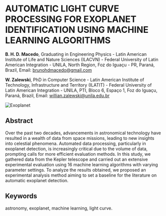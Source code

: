 # AUTOMATIC LIGHT CURVE PROCESSING FOR EXOPLANET IDENTIFICATION USING MACHINE LEARNING ALGORITHMS

**B. H. D. Macedo**, Graduating in Engineering Physics - Latin American Institute of Life and Nature Sciences (ILACVN) - Federal University of Latin American Integration - UNILA, North Region, Foz do Iguaçu - PR, Paraná, Brazil, Email: brunohdmacedo@gmail.com

**W. Zalewski**, PhD in Computer Science - Latin American Institute of Technology, Infrastructure and Territory (ILATIT) - Federal University of Latin American Integration - UNILA, PTI, Bloco 6, Espaço 1, Foz do Iguaçu, Paraná, Brazil, Email: willian.zalewski@unila.edu.br

![Exoplanet](https://viewspace.org/assets/interactives/live/detecting_other_worlds/transiting_exoplanet/exoplanet-2.5hours@1x-5a3e2c6925d5a35bfc6441fa35c3445d78341065261afa4c0a6ad9c214b87b48.jpg)

## Abstract

Over the past two decades, advancements in astronomical technology have resulted in a wealth of data
from space missions, leading to new insights into celestial phenomena. Automated data processing, particularly
in exoplanet detection, is increasingly critical due to the volume of data, prompting calls for more efficient
evaluation methods. In this study, we gathered data from the Kepler telescope and carried out an extensive
experimental evaluation using 16 machine learning algorithms with varying parameter settings. To analyze the
results obtained, we proposed an experimental analysis method aiming to set a baseline for the literature on
automatic exoplanet detection.

## Keywords

astronomy, exoplanet, machine learning, light curve.
